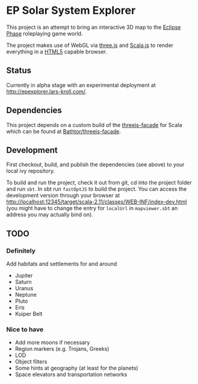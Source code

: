 # EP Solar System Explorer

This project is an attempt to bring an interactive 3D map to the [Eclipse Phase][ep] roleplaying game world.

The project makes use of WebGL via [three.js][three] and [Scala.js][scalajs] to render everything in a [HTML5][html5] capable browser.


[ep]: http://eclipsephase.com/
[three]: https://threejs.org/
[scalajs]: https://www.scala-js.org/
[html5]: https://www.w3.org/TR/html5/

## Status

Currently in alpha stage with an experimental deployment at <http://epexplorer.lars-kroll.com/>.

## Dependencies

This project depends on a custom build of the [threejs-facade](https://github.com/antonkulaga/threejs-facade) for Scala which can be found at [Bathtor/threejs-facade](https://github.com/Bathtor/threejs-facade).

## Development

First checkout, build, and publish the dependencies (see above) to your local ivy repository.

To build and run the project, check it out from git, cd into the project folder and run `sbt`. In sbt run `fastOptJS` to build the project. You can access the development version through your browser at <http://localhost:12345/target/scala-2.11/classes/WEB-INF/index-dev.html> (you might have to change the entry for `localUrl` in `mapviewer.sbt` an address you may actually bind on).

## TODO

### Definitely
Add habitats and settlements for and around
- Jupiter
- Saturn
- Uranus
- Neptune
- Pluto
- Eris
- Kuiper Belt

### Nice to have
- Add more moons if necessary
- Region markers (e.g. Trojans, Greeks)
- LOD
- Object filters
- Some hints at geography (at least for the planets)
- Space elevators and transportation networks
